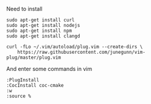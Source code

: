 Need to install
```
sudo apt-get install curl
sudo apt-get install nodejs
sudo apt-get install npm
sudo apt-get install clangd

curl -fLo ~/.vim/autoload/plug.vim --create-dirs \
    https://raw.githubusercontent.com/junegunn/vim-plug/master/plug.vim
```

And enter some commands in vim
```
:PlugInstall
:CocInstall coc-cmake
:w
:source %
```
